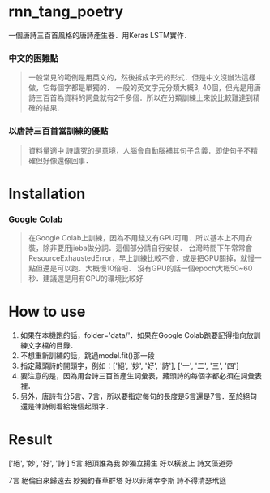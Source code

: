 # rnn_tang_poetry
一個唐詩三百首風格的唐詩產生器．用Keras LSTM實作．
### 中文的困難點
> 一般常見的範例是用英文的，然後拆成字元的形式．但是中文沒辦法這樣做，它每個字都是單獨的．
> 一般的英文字元分類大概3, 40個，但光是用唐詩三百首為資料的詞彙就有2千多個．所以在分類訓練上來說比較難達到精確的結果．

### 以唐詩三百首當訓練的優點
> 資料量適中
> 詩講究的是意境，人腦會自動腦補其句子含義．即使句子不精確但好像還像回事．


# Installation

### Google Colab
> 在Google Colab上訓練，因為不用錢又有GPU可用．所以基本上不用安裝，除非要用jieba做分詞．這個部分請自行安裝．
> 台灣時間下午常常會ResourceExhaustedError，早上訓練比較不會．或是把GPU關掉，就慢一點但還是可以跑．大概慢10倍吧．
> 沒有GPU的話一個epoch大概50~60秒．建議還是用有GPU的環境比較好


# How to use

1. 如果在本機跑的話，folder='data/'．如果在Google Colab跑要記得指向放訓練文字檔的目錄．
2. 不想重新訓練的話，跳過model.fit()那一段
3. 指定藏頭詩的開頭字，例如：['絕', '妙', '好', '詩'], ['一', '二', '三', '四']
4. 要注意的是，因為用台詩三百首產生詞彙表，藏頭詩的每個字都必須在詞彙表裡．
5. 另外，唐詩有分5言、7言，所以要指定每句的長度是5言還是7言．至於絕句還是律詩則看給幾個起頭字．

# Result
['絕', '妙', '好', '詩']
5言
絕頂誰為我
妙獨立揚生
好以橫波上
詩文藻道旁

7言
絕倫自來歸遠去
妙獨釣春草群塔
好以菲薄幸李斯
詩不得清瑟玳筵

